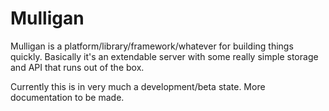 # Mulligan

Mulligan is a platform/library/framework/whatever for building things quickly.  Basically it's an extendable server with some really simple storage and API that runs out of the box.

Currently this is in very much a development/beta state.  More documentation to be made.
